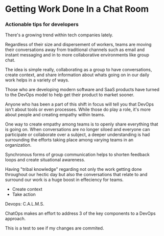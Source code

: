 # Getting Work Done In a Chat Room
### Actionable tips for developers

There's a growing trend within tech companies lately.

Regardless of their size and dispersement of workers, teams are moving their conversations away from traditional channels such as email and instant messaging and in to more collaborative environments like group chat.

The idea is simple really, collaborating as a group to have conversations, create context, and share information about whats going on in our daily work helps in a variety of ways. 

Those who are developing modern software and SaaS products have turned to the DevOps model to help get their product to market sooner. 

Anyone who has been a part of this shift in focus will tell you that DevOps isn't about tools or even processes. While those do play a role, it's more about people and creating empathy within teams.

One way to create empathy among teams is to openly share everything that is going on. When conversations are no longer siloed and everyone can participate or collaborate over a subject, a deeper understanding is had surrounding the efforts taking place among varying teams in an organization.

Synchronous forms of group communication helps to shorten feedback loops and create situational awareness. 

Having "tribal knowledge" regarding not only the work getting done throughout our hectic day but also the conversations that relate to and surround our work is a huge boost in effeciency for teams. 

- Create context
- Take action
 
Devops: C.A.L.M.S.

ChatOps makes an effort to address 3 of the key components to a DevOps approach.

This is a test to see if my changes are commited.
